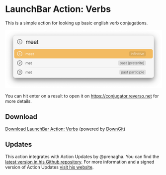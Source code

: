 # LaunchBar Action: Verbs

This is a simple action for looking up basic english verb conjugations. 

<img src="01.png" width="600"/> 

You can hit enter on a result to open it on https://conjugator.reverso.net for more details. 

## Download

[Download LaunchBar Action: Verbs](https://minhaskamal.github.io/DownGit/#/home?url=https://github.com/Ptujec/LaunchBar/tree/master/Verbs-Action) (powered by [DownGit](https://github.com/MinhasKamal/DownGit))

## Updates

This action integrates with Action Updates by @prenagha. You can find the [latest version in his Github repository](https://github.com/prenagha/launchbar). For more information and a signed version of Action Updates [visit his website](https://renaghan.com/launchbar/action-updates/).